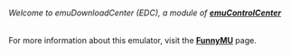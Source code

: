 ###### Welcome to emuDownloadCenter (EDC), a module of [**emuControlCenter**](https://github.com/PhoenixInteractiveNL/emuControlCenter/wiki/)

For more information about this emulator, visit the [**FunnyMU**](https://github.com/PhoenixInteractiveNL/emuDownloadCenter/wiki/Emulator-funnymu#menu) page.
